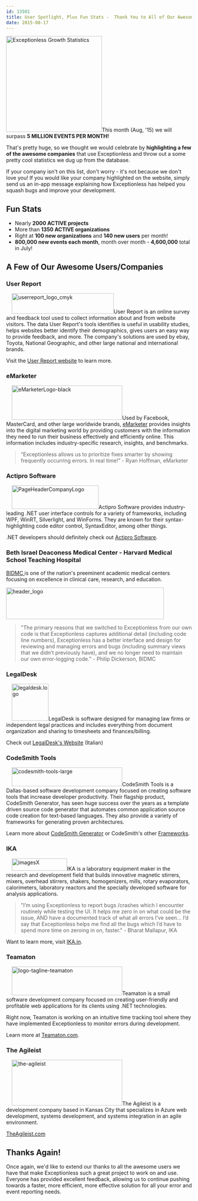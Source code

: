 ```yaml
---
id: 13501
title: User Spotlight, Plus Fun Stats -  Thank You to All of Our Awesome Users!
date: 2015-08-17
---
```

<img loading="lazy" class="alignright size-full wp-image-13533" src="/assets/img/news/blog-header-image-small-growth.png" alt="Exceptionless Growth Statistics" width="260" height="260" data-id="13533" srcset="/assets/blog-header-image-small-growth.png 260w, /assets/blog-header-image-small-growth-150x150.png 150w" sizes="(max-width: 260px) 100vw, 260px" />This month (Aug, '15) we will surpass **5 MILLION EVENTS PER MONTH!**

That's pretty huge, so we thought we would celebrate by **highlighting a few of the awesome companies** that use Exceptionless and throw out a some pretty cool statistics we dug up from the database.

If your company isn't on this list, don't worry - it's not because we don't love you! If you would like your company highlighted on the website, simply send us an in-app message explaining how Exceptionless has helped you squash bugs and improve your development.<!--more-->

## Fun Stats

* Nearly **2000 ACTIVE projects**
* More than **1350 ACTIVE organizations**
* Right at **100 new organizations** and **140 new users** per month!
* **800,000 new events each month**, month over month - **4,600,000** total in July!

## A Few of Our Awesome Users/Companies

### User Report

[<img loading="lazy" class="alignright size-full wp-image-13510" style="margin-left: 15px;" src="/assets/img/news/userreport_logo_cmyk.png" alt="userreport_logo_cmyk" width="277" height="55" data-id="13510" />](http://www.userreport.com/)User Report is an online survey and feedback tool used to collect information about and from website visitors. The data User Report's tools identifies is useful in usability studies, helps websites better identify their demographics, gives users an easy way to provide feedback, and more. The company's solutions are used by ebay, Toyota, National Geographic, and other large national and international brands.

Visit the <a href="http://www.userreport.com/" target="_blank">User Report website</a> to learn more.

### eMarketer

[<img loading="lazy" class="alignright size-medium wp-image-13515" style="margin-left: 15px;" src="/assets/img/news/eMarketerLogo-black-300x93.png" alt="eMarketerLogo-black" width="300" height="93" data-id="13515" srcset="/assets/eMarketerLogo-black-300x93.png 300w, /assets/eMarketerLogo-black.png 424w" sizes="(max-width: 300px) 100vw, 300px" />](http://www.emarketer.com/)Used by Facebook, MasterCard, and other large worldwide brands, <a href="http://www.emarketer.com/" target="_blank">eMarketer</a> provides insights into the digital marketing world by providing customers with the information they need to run their business effectively and efficiently online. This information includes industry-specific research, insights, and benchmarks.

> “Exceptionless allows us to prioritize fixes smarter by showing frequently occurring errors. In real time!” - Ryan Hoffman, eMarketer

### Actipro Software

[<img loading="lazy" class="alignright wp-image-13513 size-full" style="margin-left: 15px;" src="/assets/img/news/PageHeaderCompanyLogo.png" alt="PageHeaderCompanyLogo" width="236" height="64" data-id="13513" />](http://www.actiprosoftware.com/)Actipro Software provides industry-leading .NET user interface controls for a variety of frameworks, including WPF, WinRT, Silverlight, and WinForms. They are known for their syntax-highlighting code editor control, SyntaxEditor, among other things.

.NET developers should definitely check out <a href="http://www.actiprosoftware.com/" target="_blank">Actipro Software</a>.

### Beth Israel Deaconess Medical Center - Harvard Medical School Teaching Hospital

<a href="http://www.bidmc.org/" target="_blank">BIDMC </a>is one of the nation's preeminent academic medical centers focusing on excellence in clinical care, research, and education.

[<img loading="lazy" class="aligncenter wp-image-13522 size-full" src="/assets/img/news/header_logo.png" alt="header_logo" width="428" height="86" data-id="13522" srcset="/assets/header_logo.png 428w, /assets/header_logo-300x60.png 300w" sizes="(max-width: 428px) 100vw, 428px" />](http://www.bidmc.org/)

> "The primary reasons that we switched to Exceptionless from our own code is that Exceptionless captures additional detail (including code line numbers), Exceptionless has a better interface and design for reviewing and managing errors and bugs (including summary views that we didn’t previously have), and we no longer need to maintain our own error-logging code." - Philip Dickerson, BIDMC

### LegalDesk

[<img loading="lazy" class="alignright wp-image-13512" style="margin-left: 15px;" src="/assets/img/news/legaldesk.logo_-150x150.png" alt="legaldesk.logo" width="100" height="100" data-id="13512" srcset="/assets/legaldesk.logo_-150x150.png 150w, /assets/legaldesk.logo_-300x300.png 300w, /assets/legaldesk.logo_.png 1000w" sizes="(max-width: 100px) 100vw, 100px" />](https://legaldesk.it/)LegalDesk is software designed for managing law firms or independent legal practices and includes everything from document organization and sharing to timesheets and finances/billing.

Check out <a href="https://legaldesk.it/" target="_blank">LegalDesk's Website</a> (Italian)

### CodeSmith Tools

[<img loading="lazy" class="alignright size-medium wp-image-13516" style="margin-left: 15px;" src="/assets/img/news/codesmith-tools-large-300x51.png" alt="codesmith-tools-large" width="300" height="51" data-id="13516" srcset="/assets/codesmith-tools-large-300x51.png 300w, /assets/codesmith-tools-large.png 594w" sizes="(max-width: 300px) 100vw, 300px" />](http://www.codesmithtools.com/)CodeSmith Tools is a Dallas-based software development company focused on creating software tools that increase developer productivity. Their flagship product, CodeSmith Generator, has seen huge success over the years as a template driven source code generator that automates common application source code creation for text-based languages. They also provide a variety of frameworks for generating proven architectures.

Learn more about <a href="http://www.codesmithtools.com/product/generator" target="_blank">CodeSmith Generator</a> or CodeSmith's other <a href="http://www.codesmithtools.com/product/frameworks" target="_blank">Frameworks</a>.

### IKA

[<img loading="lazy" class="alignright size-medium wp-image-13523" style="margin-left: 15px;" src="/assets/img/news/imagesX-e1439833186121.png" alt="imagesX" width="150" height="33" data-id="13523" />](http://ika.in/)IKA is a laboratory equipment maker in the research and development field that builds innovative magnetic stirrers, mixers, overhead stirrers, shakers, homogenizers, mills, rotary evaporators, calorimeters, laboratory reactors and the specially developed software for analysis applications.

> "I’m using Exceptionless to report bugs /crashes which I encounter routinely while testing the UI. It helps me zero in on what could be the issue, AND have a documented track of what all errors I’ve seen... I’d say that Exceptionless helps me find all the bugs which I’d have to spend more time on zeroing in on, faster." - Bharat Mallapur, IKA

Want to learn more, visit <a href="http://ika.in/" target="_blank">IKA.in</a>.

### Teamaton

[<img loading="lazy" class="alignright size-medium wp-image-13517" style="margin-left: 15px;" src="/assets/img/news/logo-tagline-teamaton-300x78.png" alt="logo-tagline-teamaton" width="300" height="78" data-id="13517" srcset="/assets/logo-tagline-teamaton-300x78.png 300w, /assets/logo-tagline-teamaton.png 822w" sizes="(max-width: 300px) 100vw, 300px" />](http://www.teamaton.com/)Teamaton is a small software development company focused on creating user-friendly and profitable web applications for its clients using .NET technologies.

Right now, Teamaton is working on an intuitive time tracking tool where they have implemented Exceptionless to monitor errors during development.

Learn more at <a href="http://www.teamaton.com/" target="_blank">Teamaton.com</a>.

### The Agileist

[<img loading="lazy" class="alignright size-medium wp-image-13514" style="margin-left: 15px;" src="/assets/img/news/the-agileist-300x124.png" alt="the-agileist" width="300" height="124" data-id="13514" srcset="/assets/the-agileist-300x124.png 300w, /assets/the-agileist.png 962w" sizes="(max-width: 300px) 100vw, 300px" />](http://theagileist.com/)The Agileist is a development company based in Kansas City that specializes in Azure web development, systems development, and systems integration in an agile environment.

<a href="http://theagileist.com/" target="_blank">TheAgileist.com</a>

## Thanks Again!

Once again, we'd like to extend our thanks to all the awesome users we have that make Exceptionless such a great project to work on and use. Everyone has provided excellent feedback, allowing us to continue pushing towards a faster, more efficient, more effective solution for all your error and event reporting needs.
